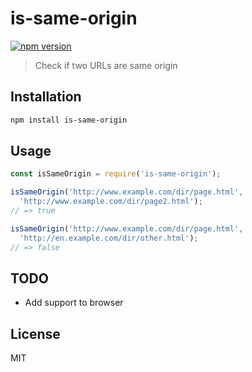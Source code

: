 # is-same-origin

[![npm version](https://img.shields.io/npm/v/is-same-origin.svg)](https://www.npmjs.com/package/is-same-origin)

> Check if two URLs are same origin

## Installation

```sh
npm install is-same-origin
```

## Usage

```js
const isSameOrigin = require('is-same-origin');

isSameOrigin('http://www.example.com/dir/page.html',
  'http://www.example.com/dir/page2.html');
// => true

isSameOrigin('http://www.example.com/dir/page.html',
  'http://en.example.com/dir/other.html');
// => false
```

## TODO

- Add support to browser

## License

MIT

